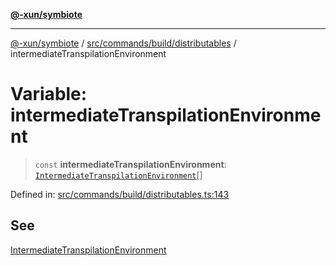 [**@-xun/symbiote**](../../../../../README.md)

***

[@-xun/symbiote](../../../../../README.md) / [src/commands/build/distributables](../README.md) / intermediateTranspilationEnvironment

# Variable: intermediateTranspilationEnvironment

> `const` **intermediateTranspilationEnvironment**: [`IntermediateTranspilationEnvironment`](../enumerations/IntermediateTranspilationEnvironment.md)[]

Defined in: [src/commands/build/distributables.ts:143](https://github.com/Xunnamius/symbiote/blob/6c12fe85338c1ca20a9b3dedd0e391ce548a98a4/src/commands/build/distributables.ts#L143)

## See

[IntermediateTranspilationEnvironment](../enumerations/IntermediateTranspilationEnvironment.md)
